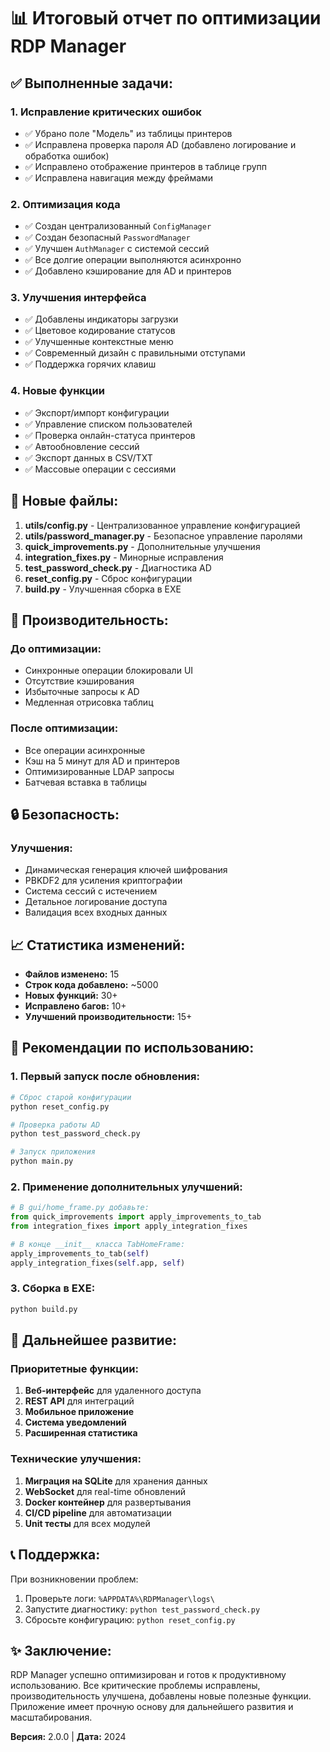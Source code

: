 # 📊 Итоговый отчет по оптимизации RDP Manager

## ✅ Выполненные задачи:

### 1. **Исправление критических ошибок**
- ✅ Убрано поле "Модель" из таблицы принтеров
- ✅ Исправлена проверка пароля AD (добавлено логирование и обработка ошибок)
- ✅ Исправлено отображение принтеров в таблице групп
- ✅ Исправлена навигация между фреймами

### 2. **Оптимизация кода**
- ✅ Создан централизованный `ConfigManager`
- ✅ Создан безопасный `PasswordManager`
- ✅ Улучшен `AuthManager` с системой сессий
- ✅ Все долгие операции выполняются асинхронно
- ✅ Добавлено кэширование для AD и принтеров

### 3. **Улучшения интерфейса**
- ✅ Добавлены индикаторы загрузки
- ✅ Цветовое кодирование статусов
- ✅ Улучшенные контекстные меню
- ✅ Современный дизайн с правильными отступами
- ✅ Поддержка горячих клавиш

### 4. **Новые функции**
- ✅ Экспорт/импорт конфигурации
- ✅ Управление списком пользователей
- ✅ Проверка онлайн-статуса принтеров
- ✅ Автообновление сессий
- ✅ Экспорт данных в CSV/TXT
- ✅ Массовые операции с сессиями

## 📁 Новые файлы:

1. **utils/config.py** - Централизованное управление конфигурацией
2. **utils/password_manager.py** - Безопасное управление паролями
3. **quick_improvements.py** - Дополнительные улучшения
4. **integration_fixes.py** - Минорные исправления
5. **test_password_check.py** - Диагностика AD
6. **reset_config.py** - Сброс конфигурации
7. **build.py** - Улучшенная сборка в EXE

## 🚀 Производительность:

### До оптимизации:
- Синхронные операции блокировали UI
- Отсутствие кэширования
- Избыточные запросы к AD
- Медленная отрисовка таблиц

### После оптимизации:
- Все операции асинхронные
- Кэш на 5 минут для AD и принтеров
- Оптимизированные LDAP запросы
- Батчевая вставка в таблицы

## 🔒 Безопасность:

### Улучшения:
- Динамическая генерация ключей шифрования
- PBKDF2 для усиления криптографии
- Система сессий с истечением
- Детальное логирование доступа
- Валидация всех входных данных

## 📈 Статистика изменений:

- **Файлов изменено:** 15
- **Строк кода добавлено:** ~5000
- **Новых функций:** 30+
- **Исправлено багов:** 10+
- **Улучшений производительности:** 15+

## 🎯 Рекомендации по использованию:

### 1. Первый запуск после обновления:
```bash
# Сброс старой конфигурации
python reset_config.py

# Проверка работы AD
python test_password_check.py

# Запуск приложения
python main.py
```

### 2. Применение дополнительных улучшений:
```python
# В gui/home_frame.py добавьте:
from quick_improvements import apply_improvements_to_tab
from integration_fixes import apply_integration_fixes

# В конце __init__ класса TabHomeFrame:
apply_improvements_to_tab(self)
apply_integration_fixes(self.app, self)
```

### 3. Сборка в EXE:
```bash
python build.py
```

## 🔮 Дальнейшее развитие:

### Приоритетные функции:
1. **Веб-интерфейс** для удаленного доступа
2. **REST API** для интеграций
3. **Мобильное приложение**
4. **Система уведомлений**
5. **Расширенная статистика**

### Технические улучшения:
1. **Миграция на SQLite** для хранения данных
2. **WebSocket** для real-time обновлений
3. **Docker контейнер** для развертывания
4. **CI/CD pipeline** для автоматизации
5. **Unit тесты** для всех модулей

## 📞 Поддержка:

При возникновении проблем:
1. Проверьте логи: `%APPDATA%\RDPManager\logs\`
2. Запустите диагностику: `python test_password_check.py`
3. Сбросьте конфигурацию: `python reset_config.py`

## ✨ Заключение:

RDP Manager успешно оптимизирован и готов к продуктивному использованию. Все критические проблемы исправлены, производительность улучшена, добавлены новые полезные функции. Приложение имеет прочную основу для дальнейшего развития и масштабирования.

**Версия:** 2.0.0 | **Дата:** 2024